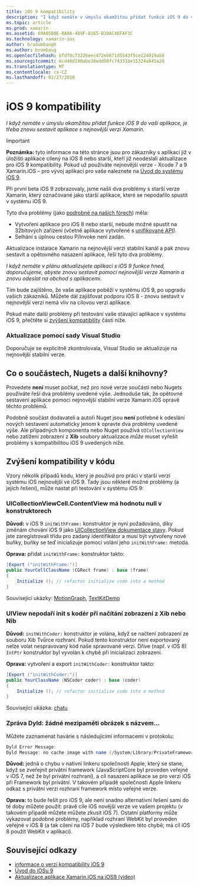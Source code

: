 ```yaml
---
title: iOS 9 kompatibility
description: "I když nemáte v úmyslu okamžitou přidat funkce iOS 9 do vaší aplikace, je třeba znovu sestavit aplikace s nejnovější verzi Xamarin."
ms.topic: article
ms.prod: xamarin
ms.assetid: 69A05B0E-8A0A-489F-8165-B10AC46FAF3C
ms.technology: xamarin-ios
author: bradumbaugh
ms.author: brumbaug
ms.openlocfilehash: bfdf0c73226eec472eb671d5543f5ce124919ab8
ms.sourcegitcommit: 6cd40d190abe38edd50fc74331be15324a845a28
ms.translationtype: MT
ms.contentlocale: cs-CZ
ms.lasthandoff: 02/27/2018
---
```

# <a name="ios-9-compatibility"></a>iOS 9 kompatibility

_I když nemáte v úmyslu okamžitou přidat funkce iOS 9 do vaší aplikace, je třeba znovu sestavit aplikace s nejnovější verzi Xamarin._

> [!IMPORTANT]
> **Poznámka:** tyto informace na této stránce jsou pro zákazníky s aplikací již v úložišti aplikace cílený na iOS 8 nebo starší, kteří již neodeslali aktualizace pro iOS 9 kompatibility. Pokud už používáte nejnovější verze - Xcode 7 a 9 Xamarin.iOS – pro vývoj aplikací pro vaše naleznete na [Úvod do systému iOS 9](~/ios/platform/introduction-to-ios9/index.md).

Při první beta iOS 9 zobrazovaly, jsme našli dva problémy s starší verze Xamarin, který označované jako starší aplikace, které se nepodařilo spustit v systému iOS 9.

Tyto dva problémy (jako [podrobné na našich fórech](http://forums.xamarin.com/discussion/comment/131529/#Comment_131529)) měla:

- Vytvoření aplikace pro iOS 8 nebo starší, nebude možné spustit na 32bitových zařízení (včetně aplikace vytvořené s [unifikované API](~/cross-platform/macios/unified/index.md)).
- Selhání s úplnou cestou P/Invoke není zadán.

Aktualizace instalace Xamarin na nejnovější verzi stabilní kanál a pak znovu sestavit a opětovného nasazení aplikace, řeší tyto dva problémy.

_I když nemáte v plánu aktualizujete aplikaci s iOS 9 funkce hned, doporučujeme, abyste znovu sestavit pomocí nejnovější verze Xamarin a znovu odeslat na obchod s aplikacemi_.



Tím bude zajištěno, že vaše aplikace poběží v systému iOS 9, po upgradu vašich zákazníků.
Můžete dál zajišťovat podporu iOS 8 - znovu sestavit v nejnovější verzi nemá vliv na cílovou verzi aplikace.

Pokud máte další problémy při testování vaše stávající aplikace v systému iOS 9, přečtěte si [zvýšení kompatibility](#compat) části níže.


### <a name="updating-with-visual-studio"></a>Aktualizace pomocí sady Visual Studio

Doporučuje se explicitně zkontrolovala, Visual Studio se aktualizuje na nejnovější stabilní verze.

## <a name="what-about-components-nugets-and-other-libraries"></a>Co o součástech, Nugets a další knihovny?

Provedete **není** muset počkat, než pro nové verze součásti nebo Nugets používáte řeší dva problémy uvedené výše.
Jednoduše tak, že opětovné sestavení aplikace pomocí nejnovější stabilní verze Xamarin.iOS opravě těchto problémů.

Podobně součást dodavateli a autoři Nuget jsou **není** potřebné k odeslání nových sestavení automaticky jenom k opravte dva problémy uvedené výše. Ale případných komponenta nebo Nuget používá `UICollectionView` nebo zatížení zobrazení z **Xib** soubory aktualizace *může* muset vyřešit problémy s kompatibilitou iOS 9 uvedených níže.


<a name="compat" />

## <a name="improving-compatibility-in-your-code"></a>Zvýšení kompatibility v kódu

Vzory několik případů kódu, který je *používá* pro práci v starší verzí systému iOS nejnovější ve iOS 9. Tady jsou některé možné problémy (a jejich řešení), může nastat při testování v systému iOS 9:

### <a name="uicollectionviewcellcontentview-is-null-in-constructors"></a>UICollectionViewCell.ContentView má hodnotu null v konstruktorech

**Důvod:** v iOS 9 `initWithFrame:` konstruktor je nyní požadováno, díky změnám chování iOS 9 jako [UICollectionView dokumentace stavy](https://developer.apple.com/library/ios/documentation/UIKit/Reference/UICollectionView_class/#//apple_ref/occ/instm/UICollectionView/dequeueReusableCellWithReuseIdentifier:forIndexPath). Pokud jste zaregistrovali třídu pro zadaný identifikátor a musí být vytvořeny nové buňky, buňky se teď inicializuje pomocí volání jeho `initWithFrame:` metoda.

**Oprava:** přidat `initWithFrame:` konstruktor takto:

```csharp
[Export ("initWithFrame:")]
public YourCellClassName (CGRect frame) : base (frame)
{
    Initialize (); // refactor initialize code into a method
}
```

Související ukázky: [MotionGraph](https://github.com/xamarin/monotouch-samples/commit/3c1b7a4170c001e7290db9babb2b7a6dddeb8bcb), [TextKitDemo](https://github.com/xamarin/monotouch-samples/commit/23ea01b37326963b5ebf68bbcc1edd51c66a28d6)



### <a name="uiview-fails-to-init-with-coder-when-loading-a-view-from-a-xibnib"></a>UIView nepodaří init s kodér při načítání zobrazení z Xib nebo Nib

**Důvod:** `initWithCoder:` konstruktor je volána, když se načtení zobrazení ze souboru Xib Tvůrce rozhraní. Pokud tento konstruktor není exportovaný nelze volat nespravovaný kód naše spravované verzi. Dříve (např. v iOS 8) `IntPtr` konstruktor byl vyvolán k chybě při inicializaci zobrazení.

**Oprava:** vytvoření a export `initWithCoder:` konstruktor takto:

```csharp
[Export ("initWithCoder:")]
public YourClassName (NSCoder coder) : base (coder)
{
    Initialize (); // refactor initialize code into a method
}
```

Související ukázka: [chatu](https://github.com/xamarin/monotouch-samples/commit/7b81138d52e5f3f1aa3769fcb08f46122e9b6a88)


### <a name="dyld-message-no-cache-image-with-name"></a>Zpráva Dyld: žádné mezipaměti obrázek s názvem...

Můžete zaznamenat havárie s následujícími informacemi v protokolu:

```csharp
Dyld Error Message:
Dyld Message: no cache image with name (/System/Library/PrivateFrameworks/JavaScriptCore.framework/JavaScriptCore)
```

**Důvod:** jedná o chybu v nativní linkeru společnosti Apple, který se stane, když se zveřejnit privátní framework (JavaScriptCore byl proveden veřejné v iOS 7, než že byl privátní rozhraní), a cíl nasazení aplikace se pro verzi iOS při Framework byl privátní. V takovém případě společnosti Apple linkeru odkaz s privátní verzi rozhraní framework místo veřejné verze.

**Oprava:** to bude řešit pro iOS 9, ale není snadno alternativní řešení sami do té doby můžete použít: právě cíle iOS novější verze ve vašem projektu (v takovém případě můžete můžete zkusit iOS 7). Ostatní platformy může vykazovat podobné problémy, například rozhraní WebKit byl proveden veřejné v iOS 8 (a tak cílení na iOS 7 bude výsledkem této chybě; má cíl iOS 8 použít WebKit v aplikaci).



## <a name="related-links"></a>Související odkazy

- [informace o verzi kompatibility iOS 9](https://releases.xamarin.com/ios-hotfix-for-ios-9-preview-xcode-6/)
- [Úvod do iOSu 9](~/ios/platform/introduction-to-ios9/index.md)
- [Aktualizace aplikace Xamarin.iOS na iOS9 (video)](https://university.xamarin.com/lightninglectures/Updating-your-XamariniOS-apps-to-iOS9)
